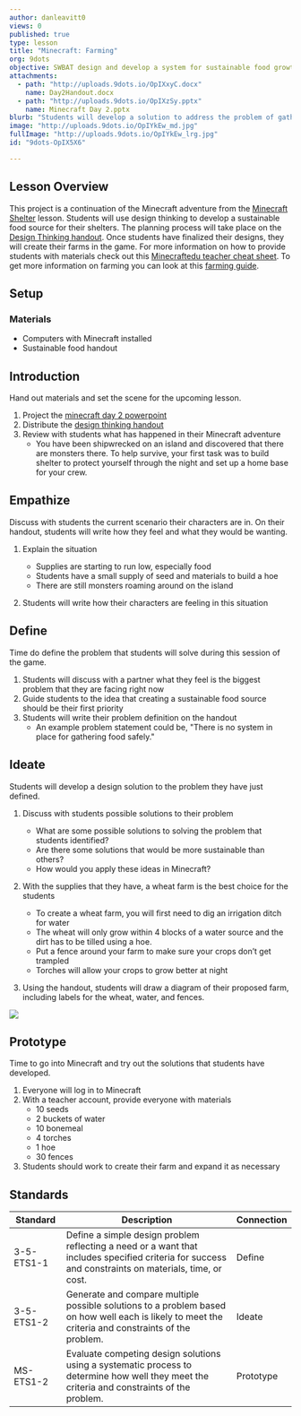 ```yaml
---
author: danleavitt0
views: 0
published: true
type: lesson
title: "Minecraft: Farming"
org: 9dots
objective: SWBAT design and develop a system for sustainable food growth in Minecraft to keep the community going
attachments: 
  - path: "http://uploads.9dots.io/OpIXxyC.docx"
    name: Day2Handout.docx
  - path: "http://uploads.9dots.io/OpIXzSy.pptx"
    name: Minecraft Day 2.pptx
blurb: "Students will develop a solution to address the problem of gathering food in #Minecraft. #NGSS-3-5-ETS1-1 #NGSS-3-5-ETS1-2 #NGSS-MS-ETS1-2"
image: "http://uploads.9dots.io/OpIYkEw_md.jpg"
fullImage: "http://uploads.9dots.io/OpIYkEw_lrg.jpg"
id: "9dots-OpIX5X6"

---
```


## Lesson Overview
This project is a continuation of the Minecraft adventure from the [Minecraft Shelter](http://www.9dots.io/9dots/OqtrDDl) lesson. Students will use design thinking to develop a sustainable food source for their shelters. The planning process will take place on the [Design Thinking handout](http://uploads.9dots.io/OpIXxyC.docx). Once students have finalized their designs, they will create their farms in the game. For more information on how to provide students with materials check out this [Minecraftedu teacher cheat sheet](https://www.dropbox.com/s/ggi0lviuy58ws2w/Teacher%20Cheat%20Sheet.pdf?dl=0). To get more information on farming you can look at this [farming guide](http://minecraft.gamepedia.com/Tutorials/Crop_farming).

## Setup

### Materials

- Computers with Minecraft installed
- Sustainable food handout

## Introduction
Hand out materials and set the scene for the upcoming lesson.

1. Project the [minecraft day 2 powerpoint](http://uploads.9dots.io/OpIXzSy.pptx)
2. Distribute the [design thinking handout](http://uploads.9dots.io/OpIXxyC.docx)
3. Review with students what has happened in their Minecraft adventure
	- You have been shipwrecked on an island and discovered that there are monsters there. To help survive, your first task was to build shelter to protect yourself through the night and set up a home base for your crew.

## Empathize
Discuss with students the current scenario their characters are in. On their handout, students will write how they feel and what they would be wanting.

1. Explain the situation
	- Supplies are starting to run low, especially food
	- Students have a small supply of seed and materials to build a hoe
	- There are still monsters roaming around on the island
    
2. Students will write how their characters are feeling in this situation

## Define
Time do define the problem that students will solve during this session of the game.

1. Students will discuss with a partner what they feel is the biggest problem that they are facing right now
2. Guide students to the idea that creating a sustainable food source should be their first priority
3. Students will write their problem definition on the handout
	- An example problem statement could be, "There is no system in place for gathering food safely."

## Ideate
Students will develop a design solution to the problem they have just defined.

1. Discuss with students possible solutions to their problem
	- What are some possible solutions to solving the problem that students identified?
    - Are there some solutions that would be more sustainable than others? 
    - How would you apply these ideas in Minecraft?

2. With the supplies that they have, a wheat farm is the best choice for the students
	- To create a wheat farm, you will first need to dig an irrigation ditch for water 
    - The wheat will only grow within 4 blocks of a water source and the dirt has to be tilled using a hoe.
    - Put a fence around your farm to make sure your crops don’t get trampled
	- Torches will allow your crops to grow better at night
    
3. Using the handout, students will draw a diagram of their proposed farm, including labels for the wheat, water, and fences.

![](http://uploads.9dots.io/OpIZwgm_md.jpg) 

## Prototype
Time to go into Minecraft and try out the solutions that students have developed. 

1. Everyone will log in to Minecraft
2. With a teacher account, provide everyone with materials
	- 10 seeds
    - 2 buckets of water
    - 10 bonemeal
    - 4 torches
    - 1 hoe
    - 30 fences
3. Students should work to create their farm and expand it as necessary

## Standards

Standard | Description | Connection
--- | --- | ---
3-5-ETS1-1 | Define a simple design problem reflecting a need or a want that includes specified criteria for success and constraints on materials, time, or cost. | Define
3-5-ETS1-2 | Generate and compare multiple possible solutions to a problem based on how well each is likely to meet the criteria and constraints of the problem. | Ideate
MS-ETS1-2 | Evaluate competing design solutions using a systematic process to determine how well they meet the criteria and constraints of the problem. | Prototype
